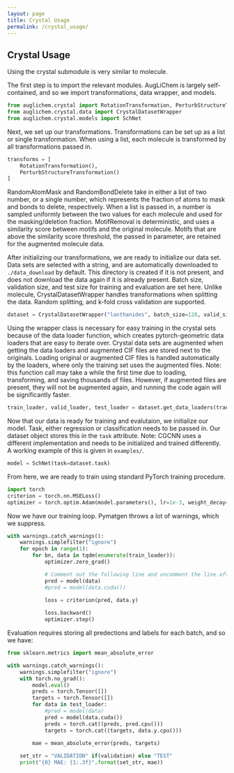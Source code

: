 ```yaml
---
layout: page
title: Crystal Usage
permalink: /crystal_usage/
---
```


## Crystal Usage

Using the crystal submodule is very similar to molecule.

The first step is to import the relevant modules.
AugLiChem is largely self-contained, and so we import transformations, data wrapper, and models.

```python
from auglichem.crystal import RotationTransformation, PerturbStructureTransformation
from auglichem.crystal.data import CrystalDatasetWrapper
from auglichem.crystal.models import SchNet
```

Next, we set up our transformations.
Transformations can be set up as a list or single transformation.
When using a list, each molecule is transformed by all transformations passed in.

```python
transforms = [
	RotationTransformation(),
	PerturbStructureTransformation()
]
```
RandomAtomMask and RandomBondDelete take in either a list of two number, or a single number, which represents the fraction of atoms to mask and bonds to delete, respectively.
When a list is passed in, a number is sampled uniformly between the two values for each molecule and used for the masking/deletion fraction.
MotifRemoval is deterministic, and uses a similarity score between motifs and the original molecule.
Motifs that are above the similarity score threshold, the passed in parameter, are retained for the augmented molecule data.

After initializing our transformations, we are ready to initialize our data set.
Data sets are selected with a string, and are automatically downloaded to `./data_download` by default.
This directory is created if it is not present, and does not download the data again if it is already present.
Batch size, validation size, and test size for training and evaluation are set here.
Unlike molecule, CrystalDatasetWrapper handles transformations when splitting the data.
Random splitting, and k-fold cross validation are supported.

```python
dataset = CrystalDatasetWrapper("lanthanides", batch_size=128, valid_size=0.1, test_size=0.1)
```

Using the wrapper class is necessary for easy training in the crystal sets because of the data loader function, which creates pytorch-geometric data loaders that are easy to iterate over.
Crystal data sets are augmented when getting the data loaders and augmented CIF files are stored next to the originals.
Loading original or augmented CIF files is handled automatically by the loaders, where only the training set uses the augmented files.
Note: this function call may take a while the first time due to loading, transforming, and saving thousands of files. However, if augmented files are present, they will not be augmented again, and running the code again will be significantly faster.

```python
train_loader, valid_loader, test_loader = dataset.get_data_loaders(transform=transforms)
```

Now that our data is ready for training and evalutaion, we initialize our model.
Task, either regression or classification needs to be passed in.
Our dataset object stores this in the `task` attribute.
Note: CGCNN uses a different implementation and needs to be initialized and trained differently.
A working example of this is given in `examples/`.

```python
model = SchNet(task=dataset.task)
```

From here, we are ready to train using standard PyTorch training procedure.

```python
import torch
criterion = torch.nn.MSELoss()
optimizer = torch.optim.Adam(model.parameters(), lr=1e-3, weight_decay=1e-5)
```

Now we have our training loop. Pymatgen throws a lot of warnings, which we suppress.

```python
with warnings.catch_warnings():
    warnings.simplefilter("ignore")
    for epoch in range(1):
        for bn, data in tqdm(enumerate(train_loader)):        
            optimizer.zero_grad()

            # Comment out the following line and uncomment the line after for cuda
            pred = model(data)
            #pred = model(data.cuda())
            
            loss = criterion(pred, data.y)

            loss.backward()
            optimizer.step()
```

Evaluation requires storing all predections and labels for each batch, and so we have:

```python
from sklearn.metrics import mean_absolute_error 

with warnings.catch_warnings():
    warnings.simplefilter("ignore")
    with torch.no_grad():
        model.eval()
        preds = torch.Tensor([])
        targets = torch.Tensor([])
        for data in test_loader:
            #pred = model(data)
            pred = model(data.cuda())
            preds = torch.cat((preds, pred.cpu()))
            targets = torch.cat((targets, data.y.cpu()))

        mae = mean_absolute_error(preds, targets)   
    
    set_str = "VALIDATION" if(validation) else "TEST"
    print("{0} MAE: {1:.3f}".format(set_str, mae))
```
